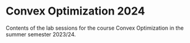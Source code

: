 # Convex Optimization 2024

Contents of the lab sessions for the course Convex Optimization in the summer semester 2023/24.
